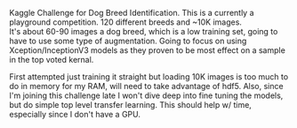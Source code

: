 Kaggle Challenge for Dog Breed Identification.  This is a currently a playground competition. 120 different breeds and ~10K images.  
It's about 60-90 images a dog breed, which is a low training set, going to have to use some type of augmentation.
Going to focus on using Xception/InceptionV3 models as they proven to be most effect on a sample in the top voted kernal.


First attempted just training it straight but loading 10K images is too much to do in memory for my RAM, will need to take advantage of hdf5. Also, since I'm joining this challenge late I won't dive deep into fine tuning the models, but do simple top level transfer learning.  This should help w/ time, especially since I don't have a GPU.
